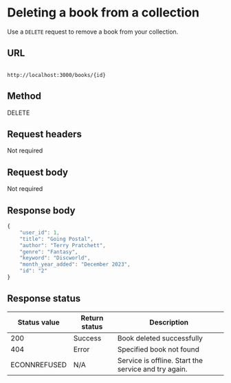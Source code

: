
# Deleting a book from a collection

Use a `DELETE` request to remove a book from your collection.

## URL

```shell

http://localhost:3000/books/{id}

```

## Method

DELETE

## Request headers

Not required

## Request body

Not required

## Response body

```js
{
    "user_id": 1,
    "title": "Going Postal",
    "author": "Terry Pratchett",
    "genre": "Fantasy",
    "keyword": "Discworld",
    "month_year_added": "December 2023",
    "id": "2"
}
```

## Response status

| Status value | Return status | Description |
| ------------ | ------------- | ----------- |
| 200 | Success | Book deleted successfully |
| 404 | Error | Specified book not found |
| ECONNREFUSED | N/A | Service is offline. Start the service and try again. |

